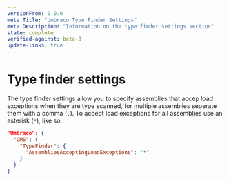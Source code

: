 ```yaml
---
versionFrom: 9.0.0
meta.Title: "Umbraco Type Finder Settings"
meta.Description: "Information on the type finder settings section"
state: complete
verified-against: beta-3
update-links: true
---
```


# Type finder settings

The type finder settings allow you to specify assemblies that accep load exceptions when they are type scanned, for multiple assemblies seperate them with a comma (`,`). To accept load exceptions for all assemblies use an asterisk (`*`), like so:

```json
"Umbraco": {
  "CMS": {
    "TypeFinder": {
      "AssembliesAcceptingLoadExceptions": "*"
    }
  }
}
```